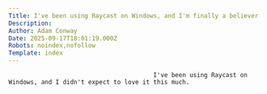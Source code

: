 ```yaml
---
Title: I've been using Raycast on Windows, and I'm finally a believer
Description: 
Author: Adam Conway
Date: 2025-09-17T18:01:19.000Z
Robots: noindex,nofollow
Template: index
---
```


                                            I've been using Raycast on Windows, and I didn't expect to love it this much.
                                        